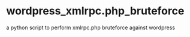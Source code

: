 # wordpress_xmlrpc.php_bruteforce
a python script to perform xmlrpc.php bruteforce against wordpress
